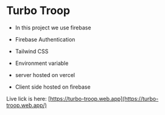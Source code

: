 # Turbo Troop

* In this project we use firebase

* Firebase Authentication

* Tailwind CSS 

* Environment variable

* server hosted on vercel

* Client side hosted on firebase

Live lick is here: [https://turbo-troop.web.app](https://turbo-troop.web.app/)